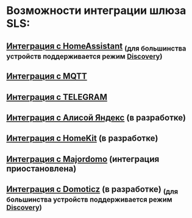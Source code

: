 # Возможности интеграции шлюза SLS:

## [Интеграция с HomeAssistant](/int_has_rus.md) <sub> (для большинства устройств поддерживается режим [Discovery](https://www.home-assistant.io/integrations/discovery/)) </sub>

## [Интеграция с MQTT](/mqtt_rus.md)

## [Интеграция с TELEGRAM](/telegram_rus.md)

## [Интеграция с Алисой Яндекс](/int_yandex_rus.md)  (в разработке)

## [Интеграция с HomeKit](/int_homekit_rus.md)  (в разработке)

## [Интеграция с Majordomo](/int_majordomo_rus.md) (интеграция приостановлена)

## [Интеграция с Domoticz](https://github.com/william-aqn/slsys-domoticz) (в разработке)  <sub> (для большинства устройств поддерживается режим [Discovery](https://www.home-assistant.io/integrations/discovery/)) </sub>

